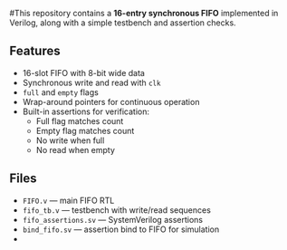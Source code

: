 #This repository contains a **16-entry synchronous FIFO** implemented in Verilog, along with a simple testbench and assertion checks.
## Features

- 16-slot FIFO with 8-bit wide data
- Synchronous write and read with `clk`
- `full` and `empty` flags
- Wrap-around pointers for continuous operation
- Built-in assertions for verification:
  - Full flag matches count
  - Empty flag matches count
  - No write when full
  - No read when empty

## Files

- `FIFO.v` — main FIFO RTL
- `fifo_tb.v` — testbench with write/read sequences
- `fifo_assertions.sv` — SystemVerilog assertions
- `bind_fifo.sv` — assertion bind to FIFO for simulation
- 
